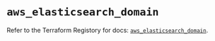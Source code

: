 # `aws_elasticsearch_domain`

Refer to the Terraform Registory for docs: [`aws_elasticsearch_domain`](https://registry.terraform.io/providers/hashicorp/aws/5.6.2/docs/resources/elasticsearch_domain).
